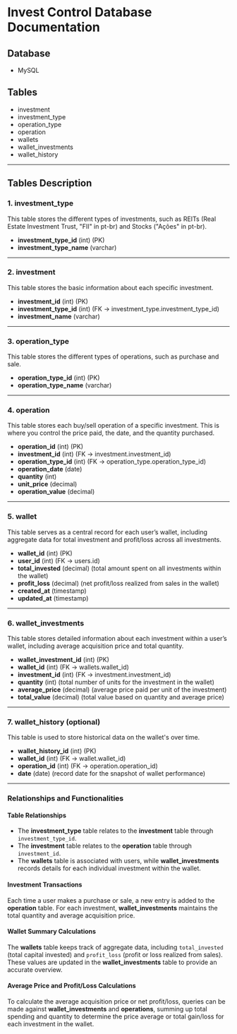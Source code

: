 # Invest Control Database Documentation

## Database
- MySQL

## Tables
- investment
- investment_type
- operation_type
- operation
- wallets
- wallet_investments
- wallet_history
-------------------------

## Tables Description

### 1. investment_type
This table stores the different types of investments, such as REITs (Real Estate Investment Trust, "FII" in pt-br) and Stocks ("Ações" in pt-br).

- **investment_type_id** (int) (PK)
- **investment_type_name** (varchar)
-------------------------

### 2. investment
This table stores the basic information about each specific investment.

- **investment_id** (int) (PK)
- **investment_type_id** (int) (FK -> investment_type.investment_type_id)
- **investment_name** (varchar)
-------------------------

### 3. operation_type
This table stores the different types of operations, such as purchase and sale.

- **operation_type_id** (int) (PK)
- **operation_type_name** (varchar)
-------------------------

### 4. operation
This table stores each buy/sell operation of a specific investment. This is where you control the price paid, the date, and the quantity purchased.

- **operation_id** (int) (PK)
- **investment_id** (int) (FK -> investment.investment_id)
- **operation_type_id** (int) (FK -> operation_type.operation_type_id)
- **operation_date** (date)
- **quantity** (int)
- **unit_price** (decimal)
- **operation_value** (decimal)
-------------------------

### 5. wallet
This table serves as a central record for each user’s wallet, including aggregate data for total investment and profit/loss across all investments.

- **wallet_id** (int) (PK)
- **user_id** (int) (FK -> users.id)
- **total_invested** (decimal) (total amount spent on all investments within the wallet)
- **profit_loss** (decimal) (net profit/loss realized from sales in the wallet)
- **created_at** (timestamp)
- **updated_at** (timestamp)
-------------------------

### 6. wallet_investments
This table stores detailed information about each investment within a user’s wallet, including average acquisition price and total quantity.

- **wallet_investment_id** (int) (PK)
- **wallet_id** (int) (FK -> wallets.wallet_id)
- **investment_id** (int) (FK -> investment.investment_id)
- **quantity** (int) (total number of units for the investment in the wallet)
- **average_price** (decimal) (average price paid per unit of the investment)
- **total_value** (decimal) (total value based on quantity and average price)
-------------------------

### 7. wallet_history (optional)
This table is used to store historical data on the wallet's over time.

- **wallet_history_id** (int) (PK)
- **wallet_id** (int) (FK -> wallet.wallet_id)
- **operation_id** (int) (FK -> operation.operation_id)
- **date** (date) (record date for the snapshot of wallet performance)
-------------------------

### Relationships and Functionalities

#### Table Relationships
- The **investment_type** table relates to the **investment** table through `investment_type_id`.
- The **investment** table relates to the **operation** table through `investment_id`.
- The **wallets** table is associated with users, while **wallet_investments** records details for each individual investment within the wallet.

#### Investment Transactions
Each time a user makes a purchase or sale, a new entry is added to the **operation** table. For each investment, **wallet_investments** maintains the total quantity and average acquisition price.

#### Wallet Summary Calculations
The **wallets** table keeps track of aggregate data, including `total_invested` (total capital invested) and `profit_loss` (profit or loss realized from sales). These values are updated in the **wallet_investments** table to provide an accurate overview.

#### Average Price and Profit/Loss Calculations
To calculate the average acquisition price or net profit/loss, queries can be made against **wallet_investments** and **operations**, summing up total spending and quantity to determine the price average or total gain/loss for each investment in the wallet.
